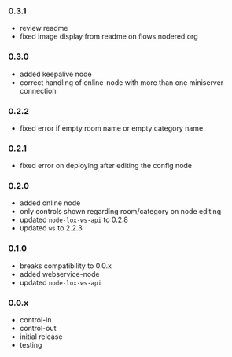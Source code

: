 ### 0.3.1
* review readme
* fixed image display from readme on flows.nodered.org

### 0.3.0
* added keepalive node
* correct handling of online-node with more than one miniserver connection

### 0.2.2 
* fixed error if empty room name or empty category name

### 0.2.1
* fixed error on deploying after editing the config node

### 0.2.0
* added online node
* only controls shown regarding room/category on node editing 
* updated `node-lox-ws-api` to 0.2.8
* updated `ws` to 2.2.3

### 0.1.0
* breaks compatibility to 0.0.x
* added webservice-node
* updated `node-lox-ws-api`

### 0.0.x
* control-in
* control-out
* initial release
* testing